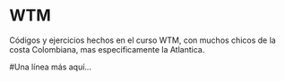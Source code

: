 WTM
===

Códigos y ejercicios hechos en el curso WTM, con muchos chicos de la costa Colombiana, mas especificamente la Atlantica.

#Una línea más aquí...
